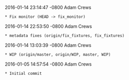2016-01-14 23:14:47 -0800 Adam Crews 

	* Fix monitor (HEAD -> fix_monitor)

2016-01-14 22:53:50 -0800 Adam Crews 

	* metadata fixes (origin/fix_fixtures, fix_fixtures)

2016-01-14 13:03:39 -0800 Adam Crews 

	* WIP (origin/master, origin/WIP, master, WIP)

2016-01-05 14:57:54 -0800 Adam Crews 

	* Initial commit

